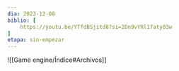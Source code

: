 ```yaml
---
dia: 2023-12-08
biblio: [
	https://youtu.be/YTfdBSjitd8?si=2Dn9vYRl1faty03w
]
etapa: sin-empezar
---
```





![[Game engine/Índice#Archivos]]